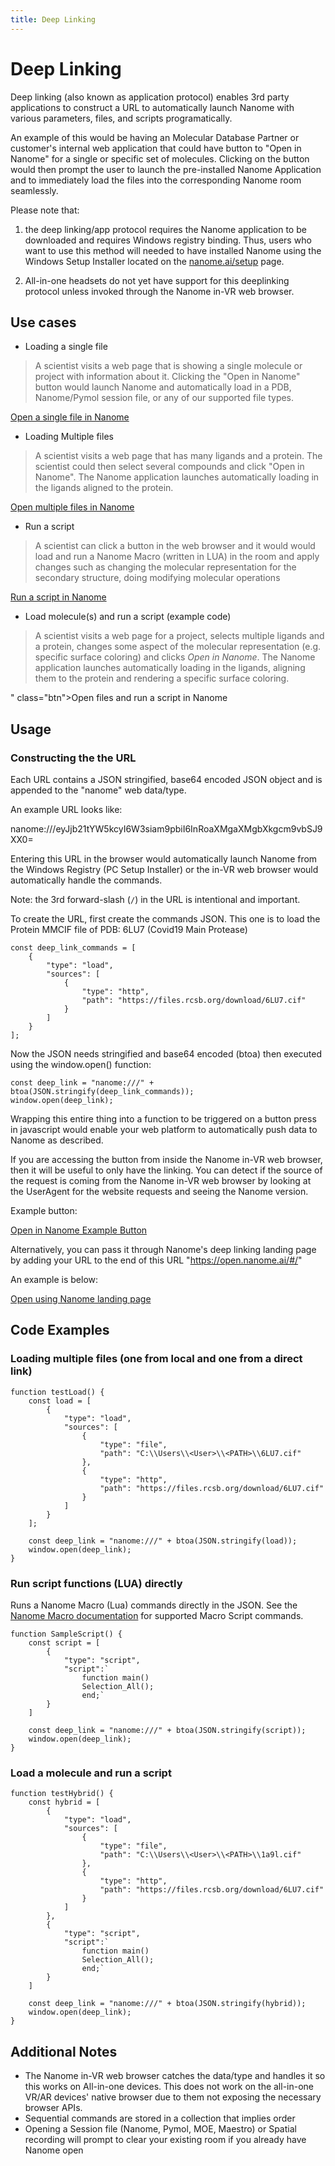 ```yaml
---
title: Deep Linking
---
```


# Deep Linking

Deep linking (also known as application protocol) enables 3rd party applications to construct a URL to automatically launch Nanome with various parameters, files, and scripts programatically.

An example of this would be having an Molecular Database Partner or customer's internal web application that could have button to "Open in Nanome" for a single or specific set of molecules. Clicking on the button would then prompt the user to launch the pre-installed Nanome Application and to immediately load the files into the corresponding Nanome room seamlessly.

Please note that:

1. the deep linking/app protocol requires the Nanome application to be downloaded and requires Windows registry binding. Thus, users who want to use this method will needed to have installed Nanome using the Windows Setup Installer located on the [nanome.ai/setup](https://nanome.ai/setup) page.

2. All-in-one headsets do not yet have support for this deeplinking protocol unless invoked through the Nanome in-VR web browser.

## Use cases

- Loading a single file

> A scientist visits a web page that is showing a single molecule or project with information about it. Clicking the "Open in Nanome" button would launch Nanome and automatically load in a PDB, Nanome/Pymol session file, or any of our supported file types.

<a href="https://open.nanome.ai/#/eyJjb21tYW5kcyI6W3siam9pbiI6InRoaXMgaXMgbXkgcm9vbSJ9XX0=" class="btn">Open a single file in Nanome</a>

- Loading Multiple files

> A scientist visits a web page that has many ligands and a protein. The scientist could then select several compounds and click "Open in Nanome". The Nanome application launches automatically loading in the ligands aligned to the protein.

<a href="https://open.nanome.ai/#/eyJjb21tYW5kcyI6W3siam9pbiI6InRoaXMgaXMgbXkgcm9vbSJ9XX0=" class="btn">Open multiple files in Nanome</a>

- Run a script

> A scientist can click a button in the web browser and it would would load and run a Nanome Macro (written in LUA) in the room and apply changes such as changing the molecular representation for the secondary structure, doing modifying molecular operations

<a href="https://open.nanome.ai/#/eyJjb21tYW5kcyI6W3siam9pbiI6InRoaXMgaXMgbXkgcm9vbSJ9XX0=" class="btn">Run a script in Nanome</a>

- Load molecule(s) and run a script (example code)

> A scientist visits a web page for a project, selects multiple ligands and a protein, changes some aspect of the molecular representation (e.g. specific surface coloring) and clicks _Open in Nanome_. The Nanome application launches automatically loading in the ligands, aligning them to the protein and rendering a specific surface coloring.

" class="btn">Open files and run a script in Nanome</a>

## Usage

### Constructing the the URL

Each URL contains a JSON stringified, base64 encoded JSON object and is appended to the "nanome" web data/type.

An example URL looks like:

 nanome:///eyJjb21tYW5kcyI6W3siam9pbiI6InRoaXMgaXMgbXkgcm9vbSJ9XX0=

Entering this URL in the browser would automatically launch Nanome from the Windows Registry (PC Setup Installer) or the in-VR web browser would automatically handle the commands.

Note: the 3rd forward-slash (`/`) in the URL is intentional and important.

To create the URL, first create the commands JSON. This one is to load the Protein MMCIF file of PDB: 6LU7 (Covid19 Main Protease)

    const deep_link_commands = [
        {
            "type": "load",
            "sources": [
                {
                    "type": "http",
                    "path": "https://files.rcsb.org/download/6LU7.cif"
                }
            ]
        }
    ];

Now the JSON needs stringified and base64 encoded (btoa) then executed using the window.open() function:

    const deep_link = "nanome:///" + btoa(JSON.stringify(deep_link_commands));
    window.open(deep_link);

Wrapping this entire thing into a function to be triggered on a button press in javascript would enable your web platform to automatically push data to Nanome as described.

If you are accessing the button from inside the Nanome in-VR web browser, then it will be useful to only have the linking. You can detect if the source of the request is coming from the Nanome in-VR web browser by looking at the UserAgent for the website requests and seeing the Nanome version.

Example button:

<a href="nanome:///eyJjb21tYW5kcyI6W3siam9pbiI6InRoaXMgaXMgbXkgcm9vbSJ9XX0=
" class="btn">Open in Nanome Example Button</a>

Alternatively, you can pass it through Nanome's deep linking landing page by adding your URL to the end of this URL "https://open.nanome.ai/#/"

An example is below:

<a href="https://open.nanome.ai/#/eyJjb21tYW5kcyI6W3siam9pbiI6InRoaXMgaXMgbXkgcm9vbSJ9XX0=
" class="btn">Open using Nanome landing page</a>


## Code Examples

### Loading multiple files (one from local and one from a direct link)

```
function testLoad() {
    const load = [
        {
            "type": "load",
            "sources": [
                {
                    "type": "file",
                    "path": "C:\\Users\\<User>\\<PATH>\\6LU7.cif"
                },
                {
                    "type": "http",
                    "path": "https://files.rcsb.org/download/6LU7.cif"
                }
            ]
        }
    ];

    const deep_link = "nanome:///" + btoa(JSON.stringify(load));
    window.open(deep_link);
}

```

### Run script functions (LUA) directly

Runs a Nanome Macro (Lua) commands directly in the JSON. See the [Nanome Macro documentation](https://github.com/nanome-ai/nanome-macros/blob/master/Documentation/API.md) for supported Macro Script commands.

```
function SampleScript() {
    const script = [
        {
            "type": "script",
            "script":`
                function main()
                Selection_All();
                end;`
        }
    ]

    const deep_link = "nanome:///" + btoa(JSON.stringify(script));
    window.open(deep_link);
}

```

### Load a molecule and run a script

```
function testHybrid() {
    const hybrid = [
        {
            "type": "load",
            "sources": [
                {
                    "type": "file",
                    "path": "C:\\Users\\<User>\\<PATH>\\1a9l.cif"
                },
                {
                    "type": "http",
                    "path": "https://files.rcsb.org/download/6LU7.cif"
                }
            ]
        },
        {
            "type": "script",
            "script":`
                function main()
                Selection_All();
                end;`
        }
    ]

    const deep_link = "nanome:///" + btoa(JSON.stringify(hybrid));
    window.open(deep_link);
}
```

## Additional Notes

- The Nanome in-VR web browser catches the data/type and handles it so this works on All-in-one devices. This does not work on the all-in-one VR/AR devices' native browser due to them not exposing the necessary browser APIs.
- Sequential commands are stored in a collection that implies order
- Opening a Session file (Nanome, Pymol, MOE, Maestro) or Spatial recording will prompt to clear your existing room if you already have Nanome open
